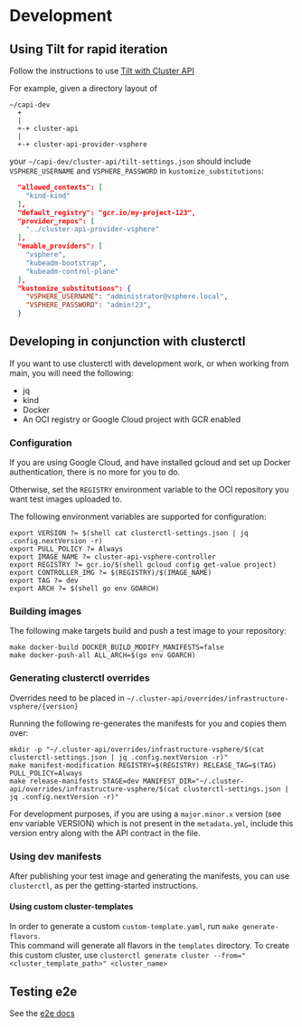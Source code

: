 # Development

## Using Tilt for rapid iteration

Follow the instructions to use [Tilt with Cluster API](https://cluster-api.sigs.k8s.io/developer/tilt.html)

For example, given a directory layout of

``` shell
~/capi-dev
  +
  |
  +-+ cluster-api
  |
  +-+ cluster-api-provider-vsphere
```

your `~/capi-dev/cluster-api/tilt-settings.json` should include `VSPHERE_USERNAME`
and `VSPHERE_PASSWORD` in `kustomize_substitutions`:

``` json
  "allowed_contexts": [
    "kind-kind"
  ],
  "default_registry": "gcr.io/my-project-123",
  "provider_repos": [
    "../cluster-api-provider-vsphere"
  ],
  "enable_providers": [
    "vsphere",
    "kubeadm-bootstrap",
    "kubeadm-control-plane"
  ],
  "kustomize_substitutions": {
    "VSPHERE_USERNAME": "administrator@vsphere.local",
    "VSPHERE_PASSWORD": "admin!23",
  }
```

## Developing in conjunction with clusterctl

If you want to use clusterctl with development work, or when working from main,
you will need the following:

* jq
* kind
* Docker
* An OCI registry or Google Cloud project with GCR enabled

### Configuration

If you are using Google Cloud, and have installed gcloud and set up Docker
authentication, there is no more for you to do.

Otherwise, set the `REGISTRY` environment variable to the OCI repository
you want test images uploaded to.

The following environment variables are supported for configuration:

```shell
export VERSION ?= $(shell cat clusterctl-settings.json | jq .config.nextVersion -r)
export PULL_POLICY ?= Always
export IMAGE_NAME ?= cluster-api-vsphere-controller
export REGISTRY ?= gcr.io/$(shell gcloud config get-value project)
export CONTROLLER_IMG ?= $(REGISTRY)/$(IMAGE_NAME)
export TAG ?= dev
export ARCH ?= $(shell go env GOARCH)
```

### Building images

The following make targets build and push a test image to your repository:

``` shell
make docker-build DOCKER_BUILD_MODIFY_MANIFESTS=false
make docker-push-all ALL_ARCH=$(go env GOARCH)
```

### Generating clusterctl overrides

Overrides need to be placed in `~/.cluster-api/overrides/infrastructure-vsphere/{version}`

Running the following re-generates the manifests for you and copies them over:

``` shell
mkdir -p "~/.cluster-api/overrides/infrastructure-vsphere/$(cat clusterctl-settings.json | jq .config.nextVersion -r)"
make manifest-modification REGISTRY=$(REGISTRY) RELEASE_TAG=$(TAG) PULL_POLICY=Always
make release-manifests STAGE=dev MANIFEST_DIR="~/.cluster-api/overrides/infrastructure-vsphere/$(cat clusterctl-settings.json | jq .config.nextVersion -r)"
```

For development purposes, if you are using a `major.minor.x` version (see env variable VERSION) which is not present in the `metadata.yml`, include this version entry along with the API contract in the file.

### Using dev manifests

After publishing your test image and generating the manifests, you can use
`clusterctl`, as per the getting-started instructions.

#### Using custom cluster-templates  

In order to generate a custom `custom-template.yaml`, run `make generate-flavors`.  
This command will generate all flavors in the `templates` directory.
To create this custom cluster, use `clusterctl generate cluster --from="<cluster_template_path>" <cluster_name>`  

## Testing e2e

See the [e2e docs](../test/e2e/README.md)
